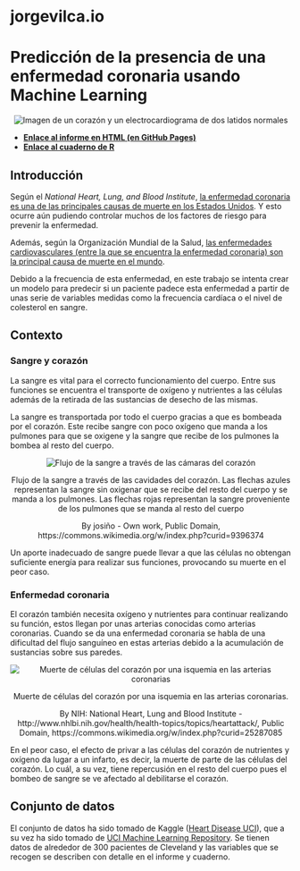 # jorgevilca.io

# Predicción de la presencia de una enfermedad coronaria usando Machine Learning

<p align="center">
    <img src="docs/images/HeartImage__GordonJohnson__Pixabay.png" alt="Imagen de un corazón y un electrocardiograma de dos latidos normales" />
</p>

- [**Enlace al informe en HTML (en GitHub Pages)**](https://carlosdg.github.io/PrediccionEnfermedadCoronaria/)
- [**Enlace al cuaderno de R**](project/notebooks/main.Rmd)

## Introducción

Según el *National Heart, Lung, and Blood Institute*, [la enfermedad coronaria es una de las principales causas de muerte en los Estados Unidos](https://www.nhlbi.nih.gov/health-topics/espanol/enfermedad-coronaria). Y esto ocurre aún pudiendo controlar muchos de los factores de riesgo para prevenir la enfermedad.

Además, según la Organización Mundial de la Salud, [las enfermedades cardiovasculares (entre la que se encuentra la enfermedad coronaria) son la principal causa de muerte en el mundo](https://www.who.int/es/news-room/fact-sheets/detail/cardiovascular-diseases-(cvds)).

Debido a la frecuencia de esta enfermedad, en este trabajo se intenta crear un modelo para predecir si un paciente padece esta enfermedad a partir de unas serie de variables medidas como la frecuencia cardíaca o el nivel de colesterol en sangre.

## Contexto 

### Sangre y corazón

La sangre es vital para el correcto funcionamiento del cuerpo. Entre sus funciones se encuentra el transporte de oxígeno y nutrientes a las células además de la retirada de las sustancias de desecho de las mismas.

La sangre es transportada por todo el cuerpo gracias a que es bombeada por el corazón. Este recibe sangre con poco oxígeno que manda a los pulmones para que se oxigene y la sangre que recibe de los pulmones la bombea al resto del cuerpo.

<p align="center">
  <img src="docs/images/Latidos.gif" alt="Flujo de la sangre a través de las cámaras del corazón" />
  <p align="center">Flujo de la sangre a través de las cavidades del corazón. Las flechas azules representan la sangre sin oxigenar que se recibe del resto del cuerpo y se manda a los pulmones. Las flechas rojas representan la sangre proveniente de los pulmones que se manda al resto del cuerpo</p>
      
  <p align="center">By josiño - Own work, Public Domain, https://commons.wikimedia.org/w/index.php?curid=9396374</p>
</p>

Un aporte inadecuado de sangre puede llevar a que las células no obtengan suficiente energía para realizar sus funciones, provocando su muerte en el peor caso.


### Enfermedad coronaria

El corazón también necesita oxígeno y nutrientes para continuar realizando su función, estos llegan por unas arterias conocidas como arterias coronarias. Cuando se da una enfermedad coronaria se habla de una dificultad del flujo sanguíneo en estas arterias debido a la acumulación de sustancias sobre sus paredes.

<p align="center">
  <img src="docs/images/Heart_attack-NIH.gif" alt="Muerte de células del corazón por una isquemia en las arterias coronarias">
  <p align="center">Muerte de células del corazón por una isquemia en las arterias coronarias.</p>
  
  <p align="center">By NIH: National Heart, Lung and Blood Institute - http://www.nhlbi.nih.gov/health/health-topics/topics/heartattack/, Public Domain, https://commons.wikimedia.org/w/index.php?curid=25287085</p>
</p>

En el peor caso, el efecto de privar a las células del corazón de nutrientes y oxígeno da lugar a un infarto, es decir, la muerte de parte de las células del corazón. Lo cuál, a su vez, tiene repercusión en el resto del cuerpo pues el bombeo de sangre se ve afectado al debilitarse el corazón.

## Conjunto de datos

El conjunto de datos ha sido tomado de Kaggle ([Heart Disease UCI](https://www.kaggle.com/ronitf/heart-disease-uci)), que a su vez ha sido tomado de [UCI Machine Learning Repository](https://archive.ics.uci.edu/ml/datasets/Heart+Disease). Se tienen datos de alrededor de 300 pacientes de Cleveland y las variables que se recogen se describen con detalle en el informe y cuaderno.
